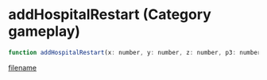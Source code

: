 # addHospitalRestart (Category gameplay)

```js
function addHospitalRestart(x: number, y: number, z: number, p3: number, p4: number): number
```

[filename](addHospitalRestart_m.md ':include')
